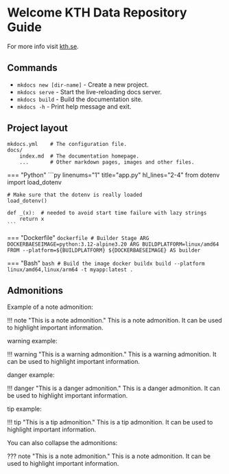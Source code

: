 # Welcome KTH Data Repository Guide

For more info visit [kth.se](https://www.kth.se).

## Commands

* `mkdocs new [dir-name]` - Create a new project.
* `mkdocs serve` - Start the live-reloading docs server.
* `mkdocs build` - Build the documentation site.
* `mkdocs -h` - Print help message and exit.

## Project layout

    mkdocs.yml    # The configuration file.
    docs/
        index.md  # The documentation homepage.
        ...       # Other markdown pages, images and other files.


=== "Python"
    ```py linenums="1" title="app.py" hl_lines="2-4"
    from dotenv import load_dotenv

    # Make sure that the dotenv is really loaded
    load_dotenv()

    def _(x):  # needed to avoid start time failure with lazy strings
        return x
    ```

=== "Dockerfile"
    ```dockerfile
    # Builder Stage
    ARG DOCKERBAESEIMAGE=python:3.12-alpine3.20
    ARG BUILDPLATFORM=linux/amd64
    FROM --platform=${BUILDPLATFORM} ${DOCKERBAESEIMAGE} AS builder
    ```

=== "Bash"
    ```bash
    # Build the image
    docker buildx build --platform linux/amd64,linux/arm64 -t myapp:latest .
    ```

## Admonitions

Example of a note admonition:

!!! note "This is a note admonition."
    This is a note admonition. It can be used to highlight important information.

warning example:

!!! warning "This is a warning admonition."
    This is a warning admonition. It can be used to highlight important information.

danger example:

!!! danger "This is a danger admonition."
    This is a danger admonition. It can be used to highlight important information.

tip example:

!!! tip "This is a tip admonition."
    This is a tip admonition. It can be used to highlight important information.


You can also collapse the admonitions:

??? note "This is a note admonition."
    This is a note admonition. It can be used to highlight important information.